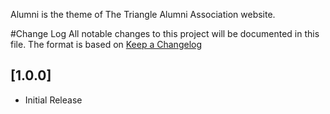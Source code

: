 Alumni is the theme of The Triangle Alumni Association website.

#Change Log
All notable changes to this project will be documented in this file.
The format is based on [Keep a Changelog](http://keepachangelog.com/)

## [1.0.0]
- Initial Release